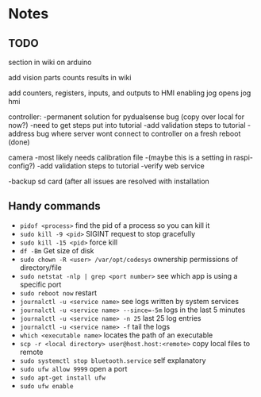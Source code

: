 # Notes

## TODO

section in wiki on arduino

add vision parts counts results in wiki

add counters, registers, inputs, and outputs to HMI
enabling jog opens jog hmi

controller:
	-permanent solution for pydualsense bug (copy over local for now?)
	-need to get steps put into tutorial
	-add validation steps to tutorial
	-address bug where server wont connect to controller on a fresh reboot (done)

camera
	-most likely needs calibration file
	-(maybe this is a setting in raspi-config?)
	-add validation steps to tutorial
	-verify web service

-backup sd card (after all issues are resolved with installation

## Handy commands
- `pidof <process>` find the pid of a process so you can kill it
- `sudo kill -9 <pid>` SIGINT request to stop gracefully
- `sudo kill -15 <pid>` force kill
- `df -Bm` Get size of disk
- `sudo chown -R <user> /var/opt/codesys` ownership permissions of directory/file
- `sudo netstat -nlp | grep <port number>` see which app is using a specific port
- `sudo reboot now` restart
- `journalctl -u <service name>` see logs written by system services
- `journalctl -u <service name> --since=-5m` logs in the last 5 minutes
- `journalctl -u <service name> -n 25` last 25 log entries
- `journalctl -u <service name> -f` tail the logs
- `which <executable name>` locates the path of an executable
- `scp -r <local directory> user@host.host:<remote>` copy local files to remote
- `sudo systemctl stop bluetooth.service` self explanatory
- `sudo ufw allow 9999` open a port
- `sudo apt-get install ufw`
- `sudo ufw enable `
